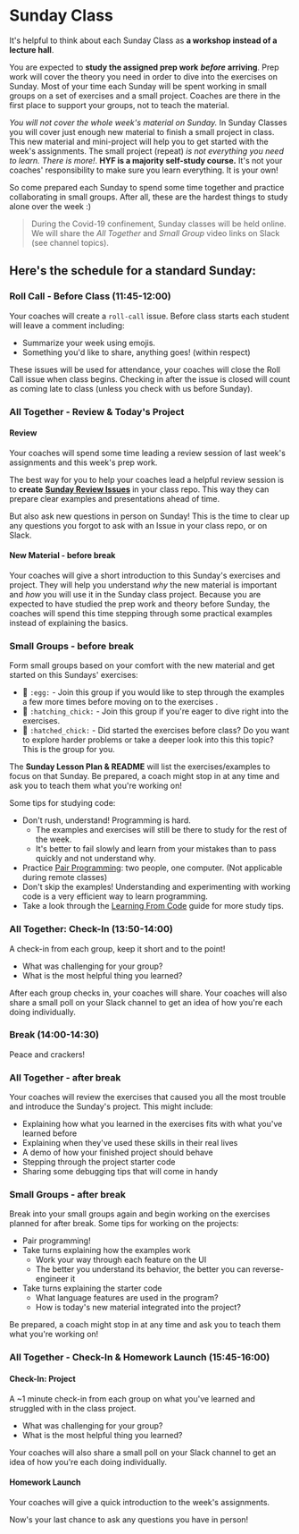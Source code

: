 # Sunday Class

It's helpful to think about each Sunday Class as **a workshop instead of a lecture hall**.

You are expected to **study the assigned prep work** _**before**_ **arriving**. Prep work will cover the theory you need in order to dive into the exercises on Sunday. Most of your time each Sunday will be spent working in small groups on a set of exercises and a small project. Coaches are there in the first place to support your groups, not to teach the material.

_You will not cover the whole week's material on Sunday._ In Sunday Classes you will cover just enough new material to finish a small project in class. This new material and mini-project will help you to get started with the week's assignments. The small project \(repeat\) _is not everything you need to learn. There is more!_. **HYF is a majority self-study course.** It's not your coaches' responsibility to make sure you learn everything. It is your own!

So come prepared each Sunday to spend some time together and practice collaborating in small groups. After all, these are the hardest things to study alone over the week :\)

> During the Covid-19 confinement, Sunday classes will be held online. We will share the _All Together_ and _Small Group_ video links on Slack \(see channel topics\).

## Here's the schedule for a standard Sunday:

### Roll Call - Before Class \(11:45-12:00\)

Your coaches will create a `roll-call` issue. Before class starts each student will leave a comment including:

* Summarize your week using emojis.
* Something you'd like to share, anything goes! \(within respect\)

These issues will be used for attendance, your coaches will close the Roll Call issue when class begins. Checking in after the issue is closed will count as coming late to class \(unless you check with us before Sunday\).

### All Together - Review & Today's Project

#### Review

Your coaches will spend some time leading a review session of last week's assignments and this week's prep work.

The best way for you to help your coaches lead a helpful review session is to **create** [**Sunday Review Issues**](https://home.hackyourfuture.be/students/asking-for-help) in your class repo. This way they can prepare clear examples and presentations ahead of time.

But also ask new questions in person on Sunday! This is the time to clear up any questions you forgot to ask with an Issue in your class repo, or on Slack.

#### New Material - before break

Your coaches will give a short introduction to this Sunday's exercises and project. They will help you understand _why_ the new material is important and _how_ you will use it in the Sunday class project. Because you are expected to have studied the prep work and theory before Sunday, the coaches will spend this time stepping through some practical examples instead of explaining the basics.

### Small Groups - before break

Form small groups based on your comfort with the new material and get started on this Sundays' exercises:

* 🥚 `:egg:` - Join this group if you would like to step through the examples a few more times before moving on to the exercises .
* 🐣 `:hatching_chick:` - Join this group if you're eager to dive right into the exercises.
* 🐥 `:hatched_chick:` - Did started the exercises before class? Do you want to explore harder problems or take a deeper look into this this topic? This is the group for you.

The **Sunday Lesson Plan & README** will list the exercises/examples to focus on that Sunday. Be prepared, a coach might stop in at any time and ask you to teach them what you're working on!

Some tips for studying code:

* Don't rush, understand! Programming is hard.
  * The examples and exercises will still be there to study for the rest of the week.
  * It's better to fail slowly and learn from your mistakes than to pass quickly and not understand why.
* Practice [Pair Programming](https://home.hackyourfuture.be/students/pair-programming): two people, one computer. \(Not applicable during remote classes\)
* Don't skip the examples! Understanding and experimenting with working code is a very efficient way to learn programming.
* Take a look through the [Learning From Code](https://home.hackyourfuture.be/students/learning-from-code) guide for more study tips.

### All Together: Check-In \(13:50-14:00\)

A check-in from each group, keep it short and to the point!

* What was challenging for your group?
* What is the most helpful thing you learned?

After each group checks in, your coaches will share. Your coaches will also share a small poll on your Slack channel to get an idea of how you're each doing individually.

### Break \(14:00-14:30\)

Peace and crackers!

### All Together - after break

Your coaches will review the exercises that caused you all the most trouble and introduce the Sunday's project. This might include:

* Explaining how what you learned in the exercises fits with what you've learned before
* Explaining when they've used these skills in their real lives
* A demo of how your finished project should behave
* Stepping through the project starter code
* Sharing some debugging tips that will come in handy

### Small Groups - after break

Break into your small groups again and begin working on the exercises planned for after break. Some tips for working on the projects:

* Pair programming!
* Take turns explaining how the examples work
  * Work your way through each feature on the UI
  * The better you understand its behavior, the better you can reverse-engineer it
* Take turns explaining the starter code
  * What language features are used in the program?
  * How is today's new material integrated into the project?

Be prepared, a coach might stop in at any time and ask you to teach them what you're working on!

### All Together - Check-In & Homework Launch \(15:45-16:00\)

#### Check-In: Project

A ~1 minute check-in from each group on what you've learned and struggled with in the class project.

* What was challenging for your group?
* What is the most helpful thing you learned?

Your coaches will also share a small poll on your Slack channel to get an idea of how you're each doing individually.

#### Homework Launch

Your coaches will give a quick introduction to the week's assignments.

Now's your last chance to ask any questions you have in person!

